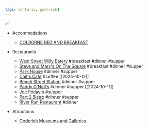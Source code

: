 ```yaml
---
tags: [ontario, goderich]
---
```


✅

- Accommodations
	- [COLBORNE BED AND BREAKFAST](https://colbornebandb.com/)


- Restaurants
	- [West Street Willy Eatery](https://weststreetwillyseatery.com/) #breakfast #dinner #supper
	- [Steve and Mary's On The Square](https://steveandmarysonthesquare.ca/) #breakfast #dinner #supper
	- [Park House](https://www.parkhouserestaurant.com/#Menu) #dinner #supper 
	- [Cait's Cafe](https://www.caitscafe.ca/) #coffee [[2024-10-12]]
	- [Beach Street Station](https://www.beachstreetstation.com/) #dinner #supper 
	- [Paddy O'Neil's](https://www.hotelbedford.ca/paddyoneils.htm) #dinner #supper [[2024-10-11]]
	- [Joe Friday's](https://www.hotelbedford.ca/joefridays.htm)  #supper 
	- [Part 2 Bistro](https://part2bistro.ca/) #dinner #supper 
	- [River Run Restaurant](https://riverrunrestaurant.ca/) #dinner

- Attractions
	- [Goderich Museums and Galleries](https://www.goderich.ca/en/stay-and-play/museums-and-galleries.aspx#)
